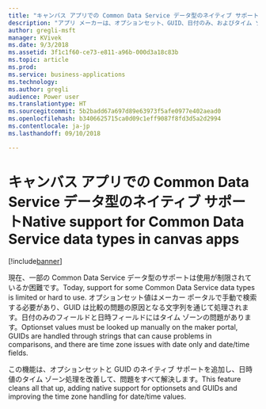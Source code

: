 ```yaml
---
title: "キャンバス アプリでの Common Data Service データ型のネイティブ サポート"
description: "アプリ メーカーは、オプションセット、GUID、日付のみ、およびタイム ゾーンなしの日付のみのデータ型を簡単に処理できます。"
author: gregli-msft
manager: KVivek
ms.date: 9/3/2018
ms.assetid: 3f1c1f60-ce73-e811-a96b-000d3a18c83b
ms.topic: article
ms.prod: 
ms.service: business-applications
ms.technology: 
ms.author: gregli
audience: Power user
ms.translationtype: HT
ms.sourcegitcommit: 5b2badd67a697d89e63973f5afe0977e402aead0
ms.openlocfilehash: b3406625715ca0d09c1eff9087f8fd3d5a2d2994
ms.contentlocale: ja-jp
ms.lasthandoff: 09/10/2018

---
```

# <a name="native-support-for-common-data-service-data-types-in-canvas-apps"></a><span data-ttu-id="d6a6f-103">キャンバス アプリでの Common Data Service データ型のネイティブ サポート</span><span class="sxs-lookup"><span data-stu-id="d6a6f-103">Native support for Common Data Service data types in canvas apps</span></span>


[!include[banner](../../includes/banner.md)]

<span data-ttu-id="d6a6f-104">現在、一部の Common Data Service データ型のサポートは使用が制限されているか困難です。</span><span class="sxs-lookup"><span data-stu-id="d6a6f-104">Today, support for some Common Data Service data types is limited or hard to use.</span></span> <span data-ttu-id="d6a6f-105">オプションセット値はメーカー ポータルで手動で検索する必要があり、GUID は比較の問題の原因となる文字列を通じて処理されます。日付のみのフィールドと日時フィールドにはタイム ゾーンの問題があります。</span><span class="sxs-lookup"><span data-stu-id="d6a6f-105">Optionset values must be looked up manually on the maker portal, GUIDs are handled through strings that can cause problems in comparisons, and there are time zone issues with date only and date/time fields.</span></span>

<span data-ttu-id="d6a6f-106">この機能は、オプションセットと GUID のネイティブ サポートを追加し、日時値のタイム ゾーン処理を改善して、問題をすべて解決します。</span><span class="sxs-lookup"><span data-stu-id="d6a6f-106">This feature cleans all that up, adding native support for optionsets and GUIDs and improving the time zone handling for date/time values.</span></span>

